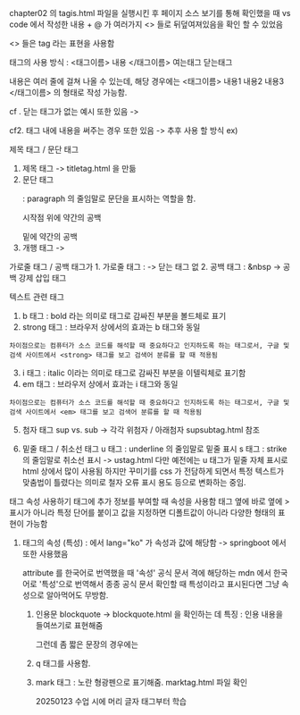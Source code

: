 chapter02 의 tagis.html 파일을 실행시킨 후 페이지 소스 보기를 통해 확인했을 때
vs code 에서 작성한 내용 + @ 가 여러가지 <> 들로 뒤덮여져있음을 확인 할 수 있었음

<> 들은 tag 라는 표현을 사용함

태그의 사용 방식 :
  <태그이름>  내용  </태그이름>
   여는태그          닫는태그

내용은 여러 줄에 걸쳐 나올 수 있는데, 해당 경우에는
<태그이름>
  내용1
  내용2
  내용3
</태그이름>
의 형태로 작성 가능함.

cf . 닫는 태그가 없는 예시 또한 있음 -> <br>

cf2. 태그 내에 내용을 써주는 경우 또한 있음 -> 추후 사용 할 방식
ex) <meta charset = "UTF-8">

제목 태그 / 문단 태그

  1. 제목 태그
    -> titletag.html 을 만듦
  2. 문단 태그 <p></p>
    : paragraph 의 줄임말로 문단을 표시하는 역할을 함.
      <p> 시작점 위에 약간의 공백 </p> 밑에 약간의 공백
  3. 개행 태그 -> <br>

  가로줄 태그 / 공백 태그가
    1. 가로줄 태그
      : <th> -> 닫는 태그 없
    2. 공백 태그
      : &nbsp -> 공백 강제 삽입 태그

텍스트 관련 태그
  1. b 태그 : bold 라는 의미로 태그로 감싸진 부분을 볼드체로 표기
  2. strong 태그 : 브라우저 상에서의 효과는 b 태그와 동일

    차이점으로는 컴퓨터가 소스 코드를 해석할 때 중요하다고 인지하도록 하는 태그로서, 구글 및
    검색 사이트에서 <strong> 태그를 보고 검색어 분류를 할 때 적용됨

  3. i 태그 : italic 이라는 의미로 태그로 감싸진 부분을 이텔릭체로 표기함
  4. em 태그 : 브라우저 상에서 효과는 i 태그와 동일

    차이점으로는 컴퓨터가 소스 코드를 해석할 때 중요하다고 인지하도록 하는 태그로서, 구글 및
    검색 사이트에서 <em> 태그를 보고 검색어 분류를 할 때 적용됨

  5. 첨자 태그 sup vs. sub -> 각각 위첨자 / 아래첨자 supsubtag.html 참조

  6. 밑줄 태그 / 취소선 태그
    u 태그 : underline 의 줄임말로 밑줄 표시
    s 태그 : strike 의 줄임말로 취소선 표시 -> ustag.html
    다만 예전에는 u 태그가 밑줄 자체 표시로 html 상에서 많이 사용됨
    하지만 꾸미기를 css 가 전담하게 되면서 특정 텍스트가 맞춤법이 틀렸다는 의미로 철자 오류 표시 용도 등으로 변화하는 중임.


태그 속성 사용하기
  태그에 추가 정보를 부여할 때 속성을 사용함 태그 옆에 바로 옆에 > 표시가 아니라 특정 단어를 붙이고
  값을 지정하면 디폴트값이 아니라 다양한 형태의 표현이 가능함
  
  1. 태그의 속성 (특성)
    : <html lang="ko"> 에서 lang="ko" 가 속성과 값에 해당함
      -> springboot 에서 또한 사용했음

      attribute 를 한국어로 번역했을 때 '속성'
      공식 문서 격에 해당하는 mdn 에서 한국어로 '특성'으로 번역해서 종종 공식 문서 확인할 때 특성이라고 표시된다면
      그냥 속성으로 알아먹어도 무방함.
      
      1) 인용문 blockquote -> blockquote.html 을 확인하는 데
          특징 :
            인용 내용을 들여쓰기로 표현해줌

          그런데 좀 짧은 문장의 경우에는
      2) q 태그를 사용함.
      3) mark 태그 :
          노란 형광펜으로 표기해줌. marktag.html 파일 확인

          20250123 수업 시에 머리 글자 태그부터 학습